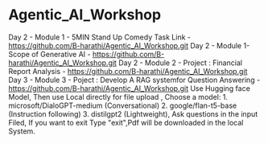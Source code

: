 # Agentic_AI_Workshop

Day 2 - Module 1 -  5MIN Stand Up Comedy Task Link - https://github.com/B-harathi/Agentic_AI_Workshop.git
Day 2 - Module 1- Scope of Generative AI - https://github.com/B-harathi/Agentic_AI_Workshop.git
Day 2 - Module 2 - Project : Financial Report Analysis - https://github.com/B-harathi/Agentic_AI_Workshop.git
Day 3 - Module 3 - Poject : Develop A RAG systemfor Question Answering - https://github.com/B-harathi/Agentic_AI_Workshop.git
            Use Hugging face Model,
            Then use Local directly for file upload ,
            Choose a model:
            1. microsoft/DialoGPT-medium (Conversational)
            2. google/flan-t5-base (Instruction following)
            3. distilgpt2 (Lightweight),
            Ask questions in the input Filed,
            If you want to exit Type "exit",Pdf will be downloaded in the local System.

